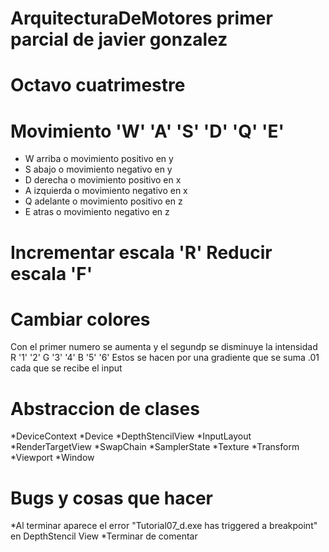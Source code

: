 # ArquitecturaDeMotores primer parcial de javier gonzalez
# Octavo cuatrimestre

# Movimiento 'W' 'A' 'S' 'D' 'Q' 'E'
* W arriba o movimiento positivo en y
* S abajo o movimiento negativo en y
* D derecha o movimiento positivo en x
* A izquierda o movimiento negativo en x
* Q adelante o movimiento positivo en z
* E atras o movimiento negativo en z

# Incrementar escala 'R' Reducir escala 'F' 

# Cambiar colores 
Con el primer numero se aumenta y el segundp se disminuye la intensidad R '1' '2' G '3' '4' B '5' '6'
Estos se hacen por una gradiente que se suma .01 cada que se recibe el input

# Abstraccion de clases
*DeviceContext
*Device
*DepthStencilView
*InputLayout
*RenderTargetView
*SwapChain
*SamplerState
*Texture
*Transform
*Viewport
*Window

# Bugs y cosas que hacer
*Al terminar aparece el error "Tutorial07_d.exe has triggered a breakpoint" en DepthStencil View
*Terminar de comentar

